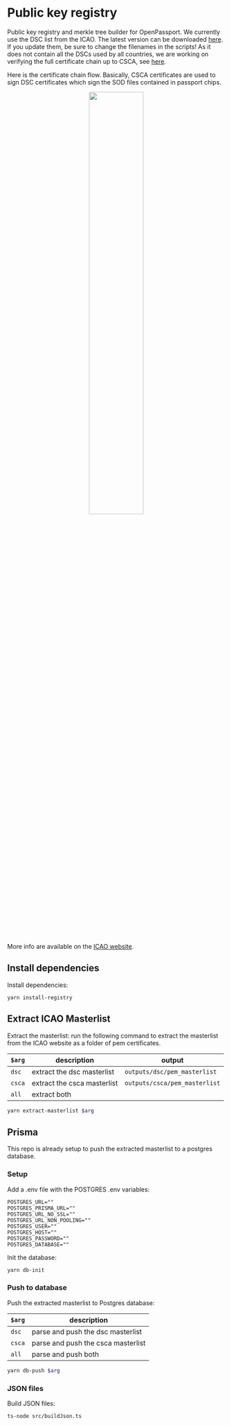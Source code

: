 # Public key registry

Public key registry and merkle tree builder for OpenPassport.
We currently use the DSC list from the ICAO. The latest version can be downloaded [here](https://download.pkd.icao.int/). If you update them, be sure to change the filenames in the scripts!
As it does not contain all the DSCs used by all countries, we are working on verifying the full certificate chain up to CSCA, see [here](https://github.com/zk-passport/openpassport/issues/37).

Here is the certificate chain flow. Basically, CSCA certificates are used to sign DSC certificates which sign the SOD files contained in passport chips.

<p align="center">
  <img src="https://i.imgur.com/5h0S9Eh.jpeg" width="50%" height="50%">
</p>


More info are available on the [ICAO website](https://www.icao.int/Security/FAL/PKD/Pages/icao-master-list.aspx).

## Install dependencies

Install dependencies:
```
yarn install-registry
```

## Extract ICAO Masterlist

Extract the masterlist:
run the following command to extract the masterlist from the ICAO website as a folder of pem certificates.

| `$arg` | description | output |
| --- | --- | --- |
| `dsc` | extract the dsc masterlist | `outputs/dsc/pem_masterlist` |
| `csca` | extract the csca masterlist | `outputs/csca/pem_masterlist` |
| `all` | extract both

```bash
yarn extract-masterlist $arg
```

## Prisma
This repo is already setup to push the extracted masterlist to a postgres database.

### Setup
Add a .env file with the POSTGRES .env variables:
``` shell
POSTGRES_URL=""
POSTGRES_PRISMA_URL=""
POSTGRES_URL_NO_SSL=""
POSTGRES_URL_NON_POOLING=""
POSTGRES_USER=""
POSTGRES_HOST=""
POSTGRES_PASSWORD=""
POSTGRES_DATABASE=""
```
Init the database:
```bash
yarn db-init
```

### Push to database
Push the extracted masterlist to Postgres database:

| `$arg` | description |
| --- | --- |
| `dsc` | parse and push the dsc masterlist |
| `csca` | parse and push the csca masterlist |
| `all` | parse and push both

```bash
yarn db-push $arg
```

### JSON files

Build JSON files:
```
ts-node src/buildJson.ts
```
